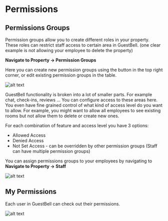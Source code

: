 # Permissions
## Permissions Groups
Permission groups allow you to create different roles in your property. These roles can restrict staff access to certain area in GuestBell. (one clear example is not allowing your employee to delete the property)

**Navigate to Property -> Permission Groups**

Here you can create new permission groups using the button in the top right corner, or edit existing permission groups in the table.

![alt text](https://static.guestbell.com/img/docs/permissions/permissions.jpg "")

GuestBell functionality is broken into a lot of smaller parts. For example chat, check-ins, reviews ... You can configure access to these areas here. You even have fine grained control of what kind of access level do you want to allow. For example, you might want to allow all employees to see existing rooms but not allow them to delete or create new ones. 

For each combination of feature and access level you have 3 options:
- Allowed Access 
- Denied Access
- Not Set Access - can be overridden by other permission groups (Staff can have multiple permission groups)

You can assign permissions groups to your employees by navigating to
**Navigate to Property -> Staff**

![alt text](https://static.guestbell.com/img/docs/permissions/permissionsStaff.jpg "")

## My Permissions
Each user in GuestBell can check out their permissions.

![alt text](https://static.guestbell.com/img/docs/permissions/myPermissions.jpg "")
